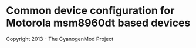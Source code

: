 Common device configuration for Motorola msm8960dt based devices
==============================

Copyright 2013 - The CyanogenMod Project
